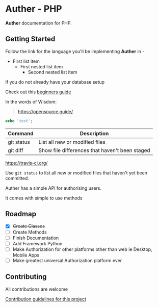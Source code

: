 # Auther - PHP

**Auther** documentation for PHP.

## Getting Started

Follow the link for the language you'll be implementing **Auther** in -

- First list item
   - First nested list item
     - Second nested list item

If you do not already have your database setup

Check out this [beginners guide](beginners_guide.md)


In the words of Wisdom:

> https://opensource.guide/


```php
echo 'test';
```

| Command | Description |
| --- | --- |
| git status | List all new or modified files |
| git diff | Show file differences that haven't been staged |


https://travis-ci.org/

Use `git status` to list all new or modified files that haven't yet been committed.

Auther has a simple API for authorising users.

It comes with simple to use methods



## Roadmap

- [x] ~~Create Classes~~
- [ ] Create Methods
- [ ] Finish Documentation
- [ ] Add Framework Python
- [ ] Make Authorization for other platforms other than web ie Desktop, Mobile Apps
- [ ] Make greatest universal Authorization platform ever

## Contributing

All contributions are welcome

[Contribution guidelines for this project](CONTRIBUTING.md)